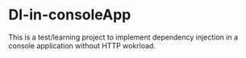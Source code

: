 # DI-in-consoleApp

This is a test/learning project to implement dependency injection in a console application without HTTP wokrload.

